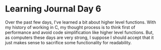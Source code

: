 # Learning Journal Day 6

Over the past few days, I've learned a bit about higher level functions. With my history of working in C, my thought process is to think first of performance and avoid code simplification like higher level functions. But, as computers these days are very strong, I suppose I should accept that it just makes sense to sacrifice some functionality for readability.
